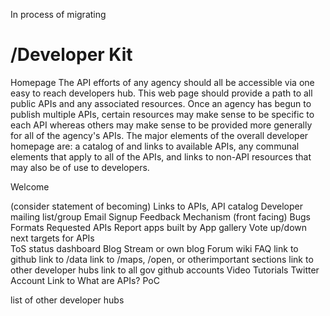 In process of migrating



/Developer Kit
===================

Homepage 
The API efforts of any agency should all be accessible via one easy to reach developers hub.  This web page should provide a path to all public APIs and any associated resources.  Once an agency has begun to publish multiple APIs, certain resources may make sense to be specific to each API whereas others may make sense to be provided more generally for all of the agency's APIs.  The major elements of the overall developer homepage are: a catalog of and links to available APIs, any communal elements that apply to all of the APIs, and links to non-API resources that may also be of use to developers.  


Welcome


(consider statement of becoming)
Links to APIs, API catalog
Developer mailing list/group
Email Signup
Feedback Mechanism (front facing)
Bugs
Formats
Requested APIs
Report apps built by
App gallery
Vote up/down next targets for APIs  
ToS
status dashboard
Blog Stream or own blog
Forum
wiki
FAQ
link to github
link to /data
link to /maps, /open, or otherimportant sections
link to other developer hubs
link to all gov github accounts
Video Tutorials
Twitter Account
Link to What are APIs? 
PoC



list of other developer hubs

